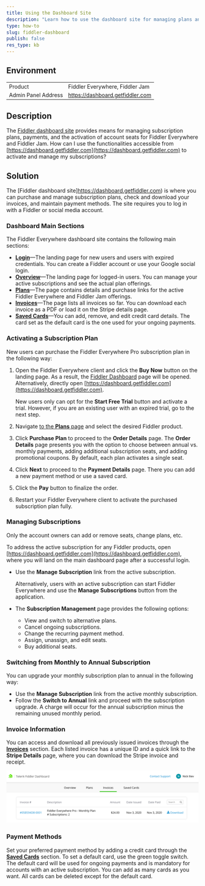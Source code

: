 ```yaml
---
title: Using the Dashboard Site
description: "Learn how to use the dashboard site for managing plans and subscriptions for the Fiddler products."
type: how-to
slug: fiddler-dashboard
publish: false
res_type: kb
---
```



## Environment

|   |   |
|---|---|
| Product | Fiddler Everywhere, Fiddler Jam |
| Admin Panel Address | https://dashboard.getfiddler.com  |

## Description

The [Fiddler dashboard site](https://dashboard.getfiddler.com) provides means for managing subscription plans, payments, and the activation of account seats for Fiddler Everywhere and Fiddler Jam. How can I use the functionalities accessible from [https://dashboard.getfiddler.com](https://dashboard.getfiddler.com) to activate and manage my subscriptions?

## Solution

The [Fiddler dashboard site]https://dashboard.getfiddler.com) is where you can purchase and manage subscription plans, check and download your invoices, and maintain payment methods. The site requires you to log in with a Fiddler or social media account.

### Dashboard Main Sections

The Fiddler Everywhere dashboard site contains the following main sections:

- [**Login**](https://dashboard.getfiddler.com/login)&mdash;The landing page for new users and users with expired credentials. You can create a Fiddler account or use your Google social login.
- [**Overview**](https://dashboard.getfiddler.com/overview)&mdash;The landing page for logged-in users. You can manage your active subscriptions and see the actual plan offerings.
- [**Plans**](https://dashboard.getfiddler.com/plans)&mdash;The page contains details and purchase links for the active Fiddler Everywhere and Fiddler Jam offerings.
- [**Invoices**](https://dashboard.getfiddler.com/invoices)&mdash;The page lists all invoices so far. You can download each invoice as a PDF or load it on the Stripe details page.
- [**Saved Cards**](https://dashboard.getfiddler.com/cards)&mdash;You can add, remove, and edit credit card details. The card set as the default card is the one used for your ongoing payments.

### Activating a Subscription Plan

New users can purchase the Fiddler Everywhere Pro subscription plan in the following way:

1. Open the Fiddler Everywhere client and click the **Buy Now** button on the landing page. As a result, the [Fiddler Dashboard](https://dashboard.getfiddler.com) page will be opened. Alternatively, directly open [https://dashboard.getfiddler.com](https://dashboard.getfiddler.com).

    New users only can opt for the **Start Free Trial** button and activate a trial. However, if you are an existing user with an expired trial, go to the next step.

1. Navigate [to the **Plans** page](https://dashboard.getfiddler.com/plans) and select the desired Fiddler product.
1. Click **Purchase Plan** to proceed to the **Order Details** page. The **Order Details** page presents you with the option to choose between annual vs. monthly payments, adding additional subscription seats, and adding promotional coupons. By default, each plan activates a single seat.
1. Click **Next** to proceed to the **Payment Details** page. There you can add a new payment method or use a saved card.
1. Click the **Pay** button to finalize the order.
1. Restart your Fiddler Everywhere client to activate the purchased subscription plan fully.

### Managing Subscriptions

Only the account owners can add or remove seats, change plans, etc.

To address the active subscription for any Fiddler products, open [https://dashboard.getfiddler.com](https://dashboard.getfiddler.com), where you will land on the main dashboard page after a successful login.

- Use the **Manage Subscription** link from the active subscription.

    Alternatively, users with an active subscription can start Fiddler Everywhere and use the **Manage Subscriptions** button from the application.

- The **Subscription Management** page provides the following options:
    - View and switch to alternative plans.
    - Cancel ongoing subscriptions.
    - Change the recurring payment method.
    - Assign, unassign, and edit seats.
    - Buy additional seats.


### Switching from Monthly to Annual Subscription

You can upgrade your monthly subscription plan to annual in the following way:

- Use the **Manage Subscription** link from the active monthly subscription.
- Follow the **Switch to Annual** link and proceed with the subscription upgrade. A charge will occur for the annual subscription minus the remaining unused monthly period.


### Invoice Information

You can access and download all previously issued invoices through the [**Invoices**](https://dashboard.getfiddler.com/invoices) section. Each listed invoice has a unique ID and a quick link to the **Stripe Details** page, where you can download the Stripe invoice and receipt.

![Invoice list in the Dashboard site](../images/dash/dash-invoice-list.png)

### Payment Methods

Set your preferred payment method by adding a credit card through the [**Saved Cards**](https://dashboard.getfiddler.com/cards) section. To set a default card, use the green toggle switch. The default card will be used for ongoing payments and is mandatory for accounts with an active subscription. You can add as many cards as you want. All cards can be deleted except for the default card.
